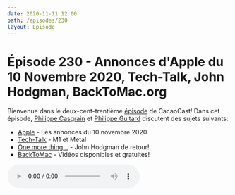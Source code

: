 ```yaml
---
date: 2020-11-11 12:00
path: /episodes/230
layout: Episode
---
```

# Épisode 230 - Annonces d'Apple du 10 Novembre 2020, Tech-Talk, John Hodgman, BackToMac.org
<p>Bienvenue dans le deux-cent-trenti&egrave;me&nbsp;<a href="https://archive.org/download/cacaocast/cacaocast_230.mp3" title="CacaoCast Episode 230">épisode</a> de CacaoCast! Dans cet épisode, <a href="http://www.twitter.com/philippec" title="Philippe Casgrain sur Twitter">Philippe Casgrain</a> et <a href="http://www.twitter.com/cacaocast" title="Philippe Guitard sur Twitter">Philippe Guitard</a> discutent des sujets suivants:</p>
<ul>
<li><a href="https://www.apple.com/apple-events/november-2020/" title="Apple">Apple</a> - Les annonces du 10 novembre 2020</li>
<li><a href="https://developer.apple.com/videos/play/tech-talks/10859" title="Tech-Talk">Tech-Talk</a> - M1 et Metal</li>
<li><a href="https://www.theverge.com/2020/11/10/21558977/apple-pc-guy-classic-m1-performance-john-hodgman" title="One more thing…">One more thing…</a> - John Hodgman de retour!</li>
<li><a href="https://backtomac.org" title="BackToMac">BackToMac</a> - Vidéos disponibles et gratuites!</li>
</ul>
<p><audio controls><source src="https://archive.org/download/cacaocast/cacaocast_230.mp3" type="audio/mpeg"><source src="https://archive.org/download/cacaocast/cacaocast_230.mp3" type="audio/mp4">Votre navigateur ne supporte pas l'élément audio / Your browser does not support the audio element.</audio></p>
